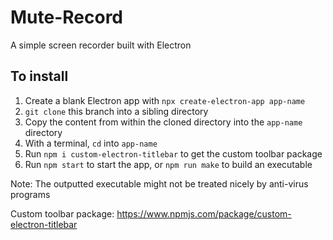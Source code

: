 # Mute-Record
A simple screen recorder built with Electron

## To install
1. Create a blank Electron app with `npx create-electron-app app-name`   
2. `git clone` this branch into a sibling directory  
3. Copy the content from within the cloned directory into the `app-name` directory  
4. With a terminal, `cd` into `app-name`  
5. Run `npm i custom-electron-titlebar` to get the custom toolbar package
6. Run `npm start` to start the app, or `npm run make` to build an executable

Note: The outputted executable might not be treated nicely by anti-virus programs

Custom toolbar package: https://www.npmjs.com/package/custom-electron-titlebar
